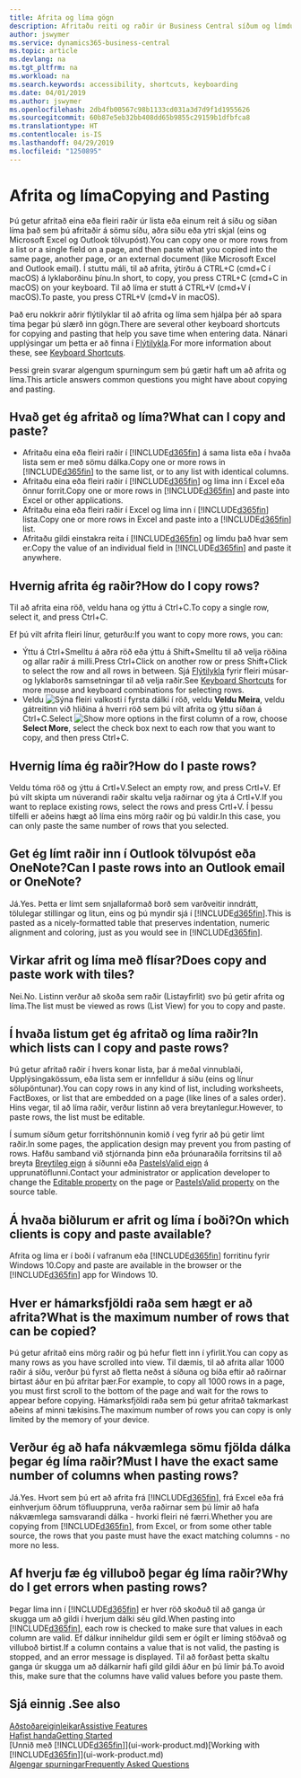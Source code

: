 ```yaml
---
title: Afrita og líma gögn
description: Afritaðu reiti og raðir úr Business Central síðum og límdu einhvers staðar annars staðar.
author: jswymer
ms.service: dynamics365-business-central
ms.topic: article
ms.devlang: na
ms.tgt_pltfrm: na
ms.workload: na
ms.search.keywords: accessibility, shortcuts, keyboarding
ms.date: 04/01/2019
ms.author: jswymer
ms.openlocfilehash: 2db4fb00567c98b1133cd031a3d7d9f1d1955626
ms.sourcegitcommit: 60b87e5eb32bb408dd65b9855c29159b1dfbfca8
ms.translationtype: HT
ms.contentlocale: is-IS
ms.lasthandoff: 04/29/2019
ms.locfileid: "1250895"
---
```

# <a name="copying-and-pasting"></a><span data-ttu-id="535a6-103">Afrita og líma</span><span class="sxs-lookup"><span data-stu-id="535a6-103">Copying and Pasting</span></span>
<span data-ttu-id="535a6-104">Þú getur afritað eina eða fleiri raðir úr lista eða einum reit á síðu og síðan líma það sem þú afritaðir á sömu síðu, aðra síðu eða ytri skjal (eins og Microsoft Excel og Outlook tölvupóst).</span><span class="sxs-lookup"><span data-stu-id="535a6-104">You can copy one or more rows from a list or a single field on a page, and then paste what you copied into the same page, another page, or an external document (like Microsoft Excel and Outlook email).</span></span> <span data-ttu-id="535a6-105">Í stuttu máli, til að afrita, ýtirðu á CTRL+C (cmd+C í macOS) á lyklaborðinu þínu.</span><span class="sxs-lookup"><span data-stu-id="535a6-105">In short, to copy, you press CTRL+C (cmd+C in macOS) on your keyboard.</span></span> <span data-ttu-id="535a6-106">Til að líma er stutt á CTRL+V (cmd+V í macOS).</span><span class="sxs-lookup"><span data-stu-id="535a6-106">To paste, you press CTRL+V (cmd+V in macOS).</span></span>

<span data-ttu-id="535a6-107">Það eru nokkrir aðrir flýtilyklar til að afrita og líma sem hjálpa þér að spara tíma þegar þú slærð inn gögn.</span><span class="sxs-lookup"><span data-stu-id="535a6-107">There are several other keyboard shortcuts for copying and pasting that help you save time when entering data.</span></span> <span data-ttu-id="535a6-108">Nánari upplýsingar um þetta er að finna í [Flýtilykla](keyboard-shortcuts.md#CopyRows).</span><span class="sxs-lookup"><span data-stu-id="535a6-108">For more information about these, see [Keyboard Shortcuts](keyboard-shortcuts.md#CopyRows).</span></span>

<span data-ttu-id="535a6-109">Þessi grein svarar algengum spurningum sem þú gætir haft um að afrita og líma.</span><span class="sxs-lookup"><span data-stu-id="535a6-109">This article answers common questions you might have about copying and pasting.</span></span>  

## <a name="what-can-i-copy-and-paste"></a><span data-ttu-id="535a6-110">Hvað get ég afritað og líma?</span><span class="sxs-lookup"><span data-stu-id="535a6-110">What can I copy and paste?</span></span>
-   <span data-ttu-id="535a6-111">Afritaðu eina eða fleiri raðir í [!INCLUDE[d365fin](includes/d365fin_md.md)] á sama lista eða í hvaða lista sem er með sömu dálka.</span><span class="sxs-lookup"><span data-stu-id="535a6-111">Copy one or more rows in [!INCLUDE[d365fin](includes/d365fin_md.md)] to the same list, or to any list with identical columns.</span></span>
-   <span data-ttu-id="535a6-112">Afritaðu eina eða fleiri raðir í [!INCLUDE[d365fin](includes/d365fin_md.md)] og líma inn í Excel eða önnur forrit.</span><span class="sxs-lookup"><span data-stu-id="535a6-112">Copy one or more rows in [!INCLUDE[d365fin](includes/d365fin_md.md)] and paste into Excel or other applications.</span></span>
-   <span data-ttu-id="535a6-113">Afritaðu eina eða fleiri raðir í Excel og líma inn í [!INCLUDE[d365fin](includes/d365fin_md.md)] lista.</span><span class="sxs-lookup"><span data-stu-id="535a6-113">Copy one or more rows in Excel and paste into a [!INCLUDE[d365fin](includes/d365fin_md.md)] list.</span></span>
-   <span data-ttu-id="535a6-114">Afritaðu gildi einstakra reita í [!INCLUDE[d365fin](includes/d365fin_md.md)] og límdu það hvar sem er.</span><span class="sxs-lookup"><span data-stu-id="535a6-114">Copy the value of an individual field in [!INCLUDE[d365fin](includes/d365fin_md.md)] and paste it anywhere.</span></span>

## <a name="how-do-i-copy-rows"></a><span data-ttu-id="535a6-115">Hvernig afrita ég raðir?</span><span class="sxs-lookup"><span data-stu-id="535a6-115">How do I copy rows?</span></span>
<span data-ttu-id="535a6-116">Til að afrita eina röð, veldu hana og ýttu á Ctrl+C.</span><span class="sxs-lookup"><span data-stu-id="535a6-116">To copy a single row, select it, and press Ctrl+C.</span></span>

<span data-ttu-id="535a6-117">Ef þú vilt afrita fleiri línur, geturðu:</span><span class="sxs-lookup"><span data-stu-id="535a6-117">If you want to copy more rows, you can:</span></span>
-   <span data-ttu-id="535a6-118">Ýttu á Ctrl+Smelltu á aðra röð eða ýttu á Shift+Smelltu til að velja röðina og allar raðir á milli.</span><span class="sxs-lookup"><span data-stu-id="535a6-118">Press Ctrl+Click on another row or press Shift+Click to select the row and all rows in between.</span></span> <span data-ttu-id="535a6-119">Sjá [Flýtilykla](keyboard-shortcuts.md#CopyRows) fyrir fleiri músar- og lyklaborðs samsetningar til að velja raðir.</span><span class="sxs-lookup"><span data-stu-id="535a6-119">See [Keyboard Shortcuts](keyboard-shortcuts.md#CopyRows) for more mouse and keyboard combinations for selecting rows.</span></span>
-   <span data-ttu-id="535a6-120">Veldu ![Sýna fleiri valkosti](media/show-more-options-icon.png "Sýna fleiri valkosti tákn") í fyrsta dálki í röð, veldu **Veldu Meira**, veldu gátreitinn við hliðina á hverri röð sem þú vilt afrita og ýttu síðan á Ctrl+C.</span><span class="sxs-lookup"><span data-stu-id="535a6-120">Select ![Show more options](media/show-more-options-icon.png "Show more options icon") in the first column of a row, choose **Select More**, select the check box next to each row that you want to copy, and then press Ctrl+C.</span></span>

## <a name="how-do-i-paste-rows"></a><span data-ttu-id="535a6-121">Hvernig líma ég raðir?</span><span class="sxs-lookup"><span data-stu-id="535a6-121">How do I paste rows?</span></span>
<span data-ttu-id="535a6-122">Veldu tóma röð og ýttu á Crtl+V.</span><span class="sxs-lookup"><span data-stu-id="535a6-122">Select an empty row, and press Crtl+V.</span></span> <span data-ttu-id="535a6-123">Ef þú vilt skipta um núverandi raðir skaltu velja raðirnar og ýta á Crtl+V.</span><span class="sxs-lookup"><span data-stu-id="535a6-123">If you want to replace existing rows, select the rows and press Crtl+V.</span></span> <span data-ttu-id="535a6-124">Í þessu tilfelli er aðeins hægt að líma eins mörg raðir og þú valdir.</span><span class="sxs-lookup"><span data-stu-id="535a6-124">In this case, you can only paste the same number of rows that you selected.</span></span>

<!-- Rows are pasted directly where your cursor is located. If you paste into an empty line, any existing subsequent lines will be moved after the pasted lines. If you paste into an existing line or lines, this will be overwritten.-->

## <a name="can-i-paste-rows-into-an-outlook-email-or-onenote"></a><span data-ttu-id="535a6-125">Get ég límt raðir inn í Outlook tölvupóst eða OneNote?</span><span class="sxs-lookup"><span data-stu-id="535a6-125">Can I paste rows into an Outlook email or OneNote?</span></span>
<span data-ttu-id="535a6-126">Já.</span><span class="sxs-lookup"><span data-stu-id="535a6-126">Yes.</span></span> <span data-ttu-id="535a6-127">Þetta er límt sem snjallaformað borð sem varðveitir inndrátt, tölulegar stillingar og litun, eins og þú myndir sjá í [!INCLUDE[d365fin](includes/d365fin_md.md)].</span><span class="sxs-lookup"><span data-stu-id="535a6-127">This is pasted as a nicely-formatted table that preserves indentation, numeric alignment and coloring, just as you would see in [!INCLUDE[d365fin](includes/d365fin_md.md)].</span></span>

## <a name="does-copy-and-paste-work-with-tiles"></a><span data-ttu-id="535a6-128">Virkar afrit og líma með flísar?</span><span class="sxs-lookup"><span data-stu-id="535a6-128">Does copy and paste work with tiles?</span></span>
<span data-ttu-id="535a6-129">Nei.</span><span class="sxs-lookup"><span data-stu-id="535a6-129">No.</span></span> <span data-ttu-id="535a6-130">Listinn verður að skoða sem raðir (Listayfirlit) svo þú getir afrita og líma.</span><span class="sxs-lookup"><span data-stu-id="535a6-130">The list must be viewed as rows (List View) for you to copy and paste.</span></span>

## <a name="in-which-lists-can-i-copy-and-paste-rows"></a><span data-ttu-id="535a6-131">Í hvaða listum get ég afritað og líma raðir?</span><span class="sxs-lookup"><span data-stu-id="535a6-131">In which lists can I copy and paste rows?</span></span>
<span data-ttu-id="535a6-132">Þú getur afritað raðir í hvers konar lista, þar á meðal vinnublaði, Upplýsingakössum, eða lista sem er innfelldur á síðu (eins og línur sölupöntunar).</span><span class="sxs-lookup"><span data-stu-id="535a6-132">You can copy rows in any kind of list, including worksheets, FactBoxes, or list that are embedded on a page (like lines of a sales order).</span></span> <span data-ttu-id="535a6-133">Hins vegar, til að líma raðir, verður listinn að vera breytanlegur.</span><span class="sxs-lookup"><span data-stu-id="535a6-133">However, to paste rows, the list must be editable.</span></span>

<span data-ttu-id="535a6-134">Í sumum síðum getur forritshönnunin komið í veg fyrir að þú getir límt raðir.</span><span class="sxs-lookup"><span data-stu-id="535a6-134">In some pages, the application design may prevent you from pasting of rows.</span></span> <span data-ttu-id="535a6-135">Hafðu samband við stjórnanda þinn eða þróunaraðila forritsins til að breyta [Breytileg eign](https://docs.microsoft.com/en-us/dynamics365/business-central/dev-itpro/developer/properties/devenv-editable-property) á síðunni eða [PasteIsValid eign](https://docs.microsoft.com/en-us/dynamics365/business-central/dev-itpro/developer/properties/devenv-pasteisvalid-property) á upprunatöflunni.</span><span class="sxs-lookup"><span data-stu-id="535a6-135">Contact your administrator or application developer to change the [Editable property](https://docs.microsoft.com/en-us/dynamics365/business-central/dev-itpro/developer/properties/devenv-editable-property) on the page or [PasteIsValid property](https://docs.microsoft.com/en-us/dynamics365/business-central/dev-itpro/developer/properties/devenv-pasteisvalid-property) on the source table.</span></span>

## <a name="on-which-clients-is-copy-and-paste-available"></a><span data-ttu-id="535a6-136">Á hvaða biðlurum er afrit og líma í boði?</span><span class="sxs-lookup"><span data-stu-id="535a6-136">On which clients is copy and paste available?</span></span>
<span data-ttu-id="535a6-137">Afrita og líma er í boði í vafranum eða [!INCLUDE[d365fin](includes/d365fin_md.md)] forritinu fyrir Windows 10.</span><span class="sxs-lookup"><span data-stu-id="535a6-137">Copy and paste are available in the browser or the [!INCLUDE[d365fin](includes/d365fin_md.md)] app for Windows 10.</span></span>

## <a name="what-is-the-maximum-number-of-rows-that-can-be-copied"></a><span data-ttu-id="535a6-138">Hver er hámarksfjöldi raða sem hægt er að afrita?</span><span class="sxs-lookup"><span data-stu-id="535a6-138">What is the maximum number of rows that can be copied?</span></span>
<span data-ttu-id="535a6-139">Þú getur afritað eins mörg raðir og þú hefur flett inn í yfirlit.</span><span class="sxs-lookup"><span data-stu-id="535a6-139">You can copy as many rows as you have scrolled into view.</span></span> <span data-ttu-id="535a6-140">Til dæmis, til að afrita allar 1000 raðir á síðu, verður þú fyrst að fletta neðst á síðuna og bíða eftir að raðirnar birtast áður en þú afritar þær.</span><span class="sxs-lookup"><span data-stu-id="535a6-140">For example, to copy all 1000 rows in a page, you must first scroll to the bottom of the page and wait for the rows to appear before copying.</span></span> <span data-ttu-id="535a6-141">Hámarksfjöldi raða sem þú getur afritað takmarkast aðeins af minni tækisins.</span><span class="sxs-lookup"><span data-stu-id="535a6-141">The maximum number of rows you can copy is only limited by the memory of your device.</span></span>

## <a name="must-i-have-the-exact-same-number-of-columns-when-pasting-rows"></a><span data-ttu-id="535a6-142">Verður ég að hafa nákvæmlega sömu fjölda dálka þegar ég líma raðir?</span><span class="sxs-lookup"><span data-stu-id="535a6-142">Must I have the exact same number of columns when pasting rows?</span></span>
<span data-ttu-id="535a6-143">Já.</span><span class="sxs-lookup"><span data-stu-id="535a6-143">Yes.</span></span> <span data-ttu-id="535a6-144">Hvort sem þú ert að afrita frá [!INCLUDE[d365fin](includes/d365fin_md.md)], frá Excel eða frá einhverjum öðrum töfluuppruna, verða raðirnar sem þú límir að hafa nákvæmlega samsvarandi dálka - hvorki fleiri né færri.</span><span class="sxs-lookup"><span data-stu-id="535a6-144">Whether you are copying from [!INCLUDE[d365fin](includes/d365fin_md.md)], from Excel, or from some other table source, the rows that you paste must have the exact matching columns - no more no less.</span></span>

## <a name="why-do-i-get-errors-when-pasting-rows"></a><span data-ttu-id="535a6-145">Af hverju fæ ég villuboð þegar ég líma raðir?</span><span class="sxs-lookup"><span data-stu-id="535a6-145">Why do I get errors when pasting rows?</span></span>
<span data-ttu-id="535a6-146">Þegar líma inn í [!INCLUDE[d365fin](includes/d365fin_md.md)] er hver röð skoðuð til að ganga úr skugga um að gildi í hverjum dálki séu gild.</span><span class="sxs-lookup"><span data-stu-id="535a6-146">When pasting into [!INCLUDE[d365fin](includes/d365fin_md.md)], each row is checked to make sure that values in each column are valid.</span></span> <span data-ttu-id="535a6-147">Ef dálkur inniheldur gildi sem er ógilt er líming stöðvað og villuboð birtist.</span><span class="sxs-lookup"><span data-stu-id="535a6-147">If a column contains a value that is not valid, the pasting is stopped, and an error message is displayed.</span></span> <span data-ttu-id="535a6-148">Til að forðast þetta skaltu ganga úr skugga um að dálkarnir hafi gild gildi áður en þú límir þá.</span><span class="sxs-lookup"><span data-stu-id="535a6-148">To avoid this, make sure that the columns have valid values before you paste them.</span></span>


## <a name="see-also"></a><span data-ttu-id="535a6-149">Sjá einnig .</span><span class="sxs-lookup"><span data-stu-id="535a6-149">See also</span></span>
[<span data-ttu-id="535a6-150">Aðstoðareiginleikar</span><span class="sxs-lookup"><span data-stu-id="535a6-150">Assistive Features</span></span>](ui-accessibility.md)  
[<span data-ttu-id="535a6-151">Hafist handa</span><span class="sxs-lookup"><span data-stu-id="535a6-151">Getting Started</span></span>](product-get-started.md)  
<span data-ttu-id="535a6-152">[Unnið með [!INCLUDE[d365fin](includes/d365fin_md.md)]](ui-work-product.md)</span><span class="sxs-lookup"><span data-stu-id="535a6-152">[Working with [!INCLUDE[d365fin](includes/d365fin_md.md)]](ui-work-product.md)</span></span>  
[<span data-ttu-id="535a6-153">Algengar spurningar</span><span class="sxs-lookup"><span data-stu-id="535a6-153">Frequently Asked Questions</span></span>](across-faq.md)  

